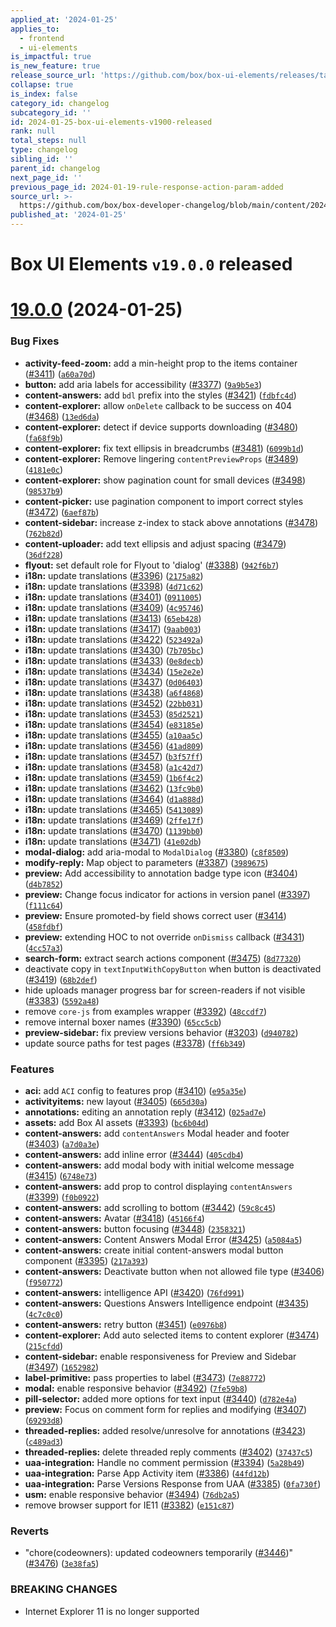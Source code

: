 ```yaml
---
applied_at: '2024-01-25'
applies_to:
  - frontend
  - ui-elements
is_impactful: true
is_new_feature: true
release_source_url: 'https://github.com/box/box-ui-elements/releases/tag/v19.0.0'
collapse: true
is_index: false
category_id: changelog
subcategory_id: ''
id: 2024-01-25-box-ui-elements-v1900-released
rank: null
total_steps: null
type: changelog
sibling_id: ''
parent_id: changelog
next_page_id: ''
previous_page_id: 2024-01-19-rule-response-action-param-added
source_url: >-
  https://github.com/box/box-developer-changelog/blob/main/content/2024/01-25-box-ui-elements-v1900-released.md
published_at: '2024-01-25'
---
```

# Box UI Elements `v19.0.0` released

# [19.0.0][1] (2024-01-25)

### Bug Fixes

* **activity-feed-zoom:** add a min-height prop to the items container ([#3411][2]) ([`a60a70d`][3])
* **button:** add aria labels for accessibility ([#3377][4]) ([`9a9b5e3`][5])
* **content-answers:** add `bdl` prefix into the styles ([#3421][6]) ([`fdbfc4d`][7])
* **content-explorer:** allow `onDelete` callback to be success on 404 ([#3468][8]) ([`13ed6da`][9])
* **content-explorer:** detect if device supports downloading ([#3480][10]) ([`fa68f9b`][11])
* **content-explorer:** fix text ellipsis in breadcrumbs ([#3481][12]) ([`6099b1d`][13])
* **content-explorer:** Remove lingering `contentPreviewProps` ([#3489][14]) ([`4181e0c`][15])
* **content-explorer:** show pagination count for small devices ([#3498][16]) ([`98537b9`][17])
* **content-picker:** use pagination component to import correct styles ([#3472][18]) ([`6aef87b`][19])
* **content-sidebar:** increase z-index to stack above annotations ([#3478][20]) ([`762b82d`][21])
* **content-uploader:** add text ellipsis and adjust spacing ([#3479][22]) ([`36df228`][23])
* **flyout:** set default role for Flyout to 'dialog' ([#3388][24]) ([`942f6b7`][25])
* **i18n:** update translations ([#3396][26]) ([`2175a82`][27])
* **i18n:** update translations ([#3398][28]) ([`4d71c62`][29])
* **i18n:** update translations ([#3401][30]) ([`0911005`][31])
* **i18n:** update translations ([#3409][32]) ([`4c95746`][33])
* **i18n:** update translations ([#3413][34]) ([`65eb428`][35])
* **i18n:** update translations ([#3417][36]) ([`9aab003`][37])
* **i18n:** update translations ([#3422][38]) ([`523492a`][39])
* **i18n:** update translations ([#3430][40]) ([`7b705bc`][41])
* **i18n:** update translations ([#3433][42]) ([`0e8decb`][43])
* **i18n:** update translations ([#3434][44]) ([`15e2e2e`][45])
* **i18n:** update translations ([#3437][46]) ([`0d06403`][47])
* **i18n:** update translations ([#3438][48]) ([`a6f4868`][49])
* **i18n:** update translations ([#3452][50]) ([`22bb031`][51])
* **i18n:** update translations ([#3453][52]) ([`85d2521`][53])
* **i18n:** update translations ([#3454][54]) ([`e83185e`][55])
* **i18n:** update translations ([#3455][56]) ([`a10aa5c`][57])
* **i18n:** update translations ([#3456][58]) ([`41ad809`][59])
* **i18n:** update translations ([#3457][60]) ([`b3f57ff`][61])
* **i18n:** update translations ([#3458][62]) ([`a1c42d7`][63])
* **i18n:** update translations ([#3459][64]) ([`1b6f4c2`][65])
* **i18n:** update translations ([#3462][66]) ([`13fc9b0`][67])
* **i18n:** update translations ([#3464][68]) ([`d1a888d`][69])
* **i18n:** update translations ([#3465][70]) ([`5413089`][71])
* **i18n:** update translations ([#3469][72]) ([`2ffe17f`][73])
* **i18n:** update translations ([#3470][74]) ([`1139bb0`][75])
* **i18n:** update translations ([#3471][76]) ([`41e02db`][77])
* **modal-dialog:** add aria-modal to `ModalDialog` ([#3380][78]) ([`c8f8509`][79])
* **modify-reply:** Map object to parameters ([#3387][80]) ([`3989675`][81])
* **preview:** Add accessibility to annotation badge type icon ([#3404][82]) ([`d4b7852`][83])
* **preview:** Change focus indicator for actions in version panel ([#3397][84]) ([`f111c64`][85])
* **preview:** Ensure promoted-by field shows correct user ([#3414][86]) ([`458fdbf`][87])
* **preview:** extending HOC to not override `onDismiss` callback ([#3431][88]) ([`4cc57a3`][89])
* **search-form:** extract search actions component ([#3475][90]) ([`8d77320`][91])
* deactivate copy in `textInputWithCopyButton` when button is deactivated ([#3419][92]) ([`68b2def`][93])
* hide uploads manager progress bar for screen-readers if not visible ([#3383][94]) ([`5592a48`][95])
* remove `core-js` from examples wrapper ([#3392][96]) ([`48ccdf7`][97])
* remove internal boxer names ([#3390][98]) ([`65cc5cb`][99])
* **preview-sidebar:** fix preview versions behavior ([#3203][100]) ([`d940782`][101])
* update source paths for test pages ([#3378][102]) ([`ff6b349`][103])

### Features

* **aci:** add `ACI` config to features prop ([#3410][104]) ([`e95a35e`][105])
* **activityitems:** new layout ([#3405][106]) ([`665d30a`][107])
* **annotations:** editing an annotation reply ([#3412][108]) ([`025ad7e`][109])
* **assets:** add Box AI assets ([#3393][110]) ([`bc6b04d`][111])
* **content-answers:** add `contentAnswers` Modal header and footer ([#3403][112]) ([`a7d0a3e`][113])
* **content-answers:** add inline error ([#3444][114]) ([`405cdb4`][115])
* **content-answers:** add modal body with initial welcome message ([#3415][116]) ([`6748e73`][117])
* **content-answers:** add prop to control displaying `contentAnswers` ([#3399][118]) ([`f0b0922`][119])
* **content-answers:** add scrolling to bottom ([#3442][120]) ([`59c8c45`][121])
* **content-answers:** Avatar ([#3418][122]) ([`45166f4`][123])
* **content-answers:** button focusing ([#3448][124]) ([`2358321`][125])
* **content-answers:** Content Answers Modal Error ([#3425][126]) ([`a5084a5`][127])
* **content-answers:** create initial content-answers modal button component ([#3395][128]) ([`217a393`][129])
* **content-answers:** Deactivate button when not allowed file type ([#3406][130]) ([`f950772`][131])
* **content-answers:** intelligence API ([#3420][132]) ([`76fd991`][133])
* **content-answers:** Questions Answers Intelligence endpoint ([#3435][134]) ([`4c7c0c0`][135])
* **content-answers:** retry button ([#3451][136]) ([`e0976b8`][137])
* **content-explorer:** Add auto selected items to content explorer ([#3474][138]) ([`215cfdd`][139])
* **content-sidebar:** enable responsiveness for Preview and Sidebar ([#3497][140]) ([`1652982`][141])
* **label-primitive:** pass properties to label ([#3473][142]) ([`7e88772`][143])
* **modal:** enable responsive behavior ([#3492][144]) ([`7fe59b8`][145])
* **pill-selector:** added more options for text input ([#3440][146]) ([`d782e4a`][147])
* **preview:** Focus on comment form for replies and modifying ([#3407][148]) ([`69293d8`][149])
* **threaded-replies:** added resolve/unresolve for annotations ([#3423][150]) ([`c489ad3`][151])
* **threaded-replies:** delete threaded reply comments ([#3402][152]) ([`37437c5`][153])
* **uaa-integration:** Handle no comment permission ([#3394][154]) ([`5a28b49`][155])
* **uaa-integration:** Parse App Activity item ([#3386][156]) ([`44fd12b`][157])
* **uaa-integration:** Parse Versions Response from UAA ([#3385][158]) ([`0fa730f`][159])
* **usm:** enable responsive behavior ([#3494][160]) ([`76db2a5`][161])
* remove browser support for IE11 ([#3382][162]) ([`e151c87`][163])

### Reverts

* "chore(codeowners): updated codeowners temporarily ([#3446][164])" ([#3476][165]) ([`3e38fa5`][166])

### BREAKING CHANGES

* Internet Explorer 11 is no longer supported

[1]: https://github.com/box/box-ui-elements/compare/v18.1.0...v19.0.0

[2]: https://github.com/box/box-ui-elements/issues/3411

[3]: https://github.com/box/box-ui-elements/commit/a60a70d

[4]: https://github.com/box/box-ui-elements/issues/3377

[5]: https://github.com/box/box-ui-elements/commit/9a9b5e3

[6]: https://github.com/box/box-ui-elements/issues/3421

[7]: https://github.com/box/box-ui-elements/commit/fdbfc4d

[8]: https://github.com/box/box-ui-elements/issues/3468

[9]: https://github.com/box/box-ui-elements/commit/13ed6da

[10]: https://github.com/box/box-ui-elements/issues/3480

[11]: https://github.com/box/box-ui-elements/commit/fa68f9b

[12]: https://github.com/box/box-ui-elements/issues/3481

[13]: https://github.com/box/box-ui-elements/commit/6099b1d

[14]: https://github.com/box/box-ui-elements/issues/3489

[15]: https://github.com/box/box-ui-elements/commit/4181e0c

[16]: https://github.com/box/box-ui-elements/issues/3498

[17]: https://github.com/box/box-ui-elements/commit/98537b9

[18]: https://github.com/box/box-ui-elements/issues/3472

[19]: https://github.com/box/box-ui-elements/commit/6aef87b

[20]: https://github.com/box/box-ui-elements/issues/3478

[21]: https://github.com/box/box-ui-elements/commit/762b82d

[22]: https://github.com/box/box-ui-elements/issues/3479

[23]: https://github.com/box/box-ui-elements/commit/36df228

[24]: https://github.com/box/box-ui-elements/issues/3388

[25]: https://github.com/box/box-ui-elements/commit/942f6b7

[26]: https://github.com/box/box-ui-elements/issues/3396

[27]: https://github.com/box/box-ui-elements/commit/2175a82

[28]: https://github.com/box/box-ui-elements/issues/3398

[29]: https://github.com/box/box-ui-elements/commit/4d71c62

[30]: https://github.com/box/box-ui-elements/issues/3401

[31]: https://github.com/box/box-ui-elements/commit/0911005

[32]: https://github.com/box/box-ui-elements/issues/3409

[33]: https://github.com/box/box-ui-elements/commit/4c95746

[34]: https://github.com/box/box-ui-elements/issues/3413

[35]: https://github.com/box/box-ui-elements/commit/65eb428

[36]: https://github.com/box/box-ui-elements/issues/3417

[37]: https://github.com/box/box-ui-elements/commit/9aab003

[38]: https://github.com/box/box-ui-elements/issues/3422

[39]: https://github.com/box/box-ui-elements/commit/523492a

[40]: https://github.com/box/box-ui-elements/issues/3430

[41]: https://github.com/box/box-ui-elements/commit/7b705bc

[42]: https://github.com/box/box-ui-elements/issues/3433

[43]: https://github.com/box/box-ui-elements/commit/0e8decb

[44]: https://github.com/box/box-ui-elements/issues/3434

[45]: https://github.com/box/box-ui-elements/commit/15e2e2e

[46]: https://github.com/box/box-ui-elements/issues/3437

[47]: https://github.com/box/box-ui-elements/commit/0d06403

[48]: https://github.com/box/box-ui-elements/issues/3438

[49]: https://github.com/box/box-ui-elements/commit/a6f4868

[50]: https://github.com/box/box-ui-elements/issues/3452

[51]: https://github.com/box/box-ui-elements/commit/22bb031

[52]: https://github.com/box/box-ui-elements/issues/3453

[53]: https://github.com/box/box-ui-elements/commit/85d2521

[54]: https://github.com/box/box-ui-elements/issues/3454

[55]: https://github.com/box/box-ui-elements/commit/e83185e

[56]: https://github.com/box/box-ui-elements/issues/3455

[57]: https://github.com/box/box-ui-elements/commit/a10aa5c

[58]: https://github.com/box/box-ui-elements/issues/3456

[59]: https://github.com/box/box-ui-elements/commit/41ad809

[60]: https://github.com/box/box-ui-elements/issues/3457

[61]: https://github.com/box/box-ui-elements/commit/b3f57ff

[62]: https://github.com/box/box-ui-elements/issues/3458

[63]: https://github.com/box/box-ui-elements/commit/a1c42d7

[64]: https://github.com/box/box-ui-elements/issues/3459

[65]: https://github.com/box/box-ui-elements/commit/1b6f4c2

[66]: https://github.com/box/box-ui-elements/issues/3462

[67]: https://github.com/box/box-ui-elements/commit/13fc9b0

[68]: https://github.com/box/box-ui-elements/issues/3464

[69]: https://github.com/box/box-ui-elements/commit/d1a888d

[70]: https://github.com/box/box-ui-elements/issues/3465

[71]: https://github.com/box/box-ui-elements/commit/5413089

[72]: https://github.com/box/box-ui-elements/issues/3469

[73]: https://github.com/box/box-ui-elements/commit/2ffe17f

[74]: https://github.com/box/box-ui-elements/issues/3470

[75]: https://github.com/box/box-ui-elements/commit/1139bb0

[76]: https://github.com/box/box-ui-elements/issues/3471

[77]: https://github.com/box/box-ui-elements/commit/41e02db

[78]: https://github.com/box/box-ui-elements/issues/3380

[79]: https://github.com/box/box-ui-elements/commit/c8f8509

[80]: https://github.com/box/box-ui-elements/issues/3387

[81]: https://github.com/box/box-ui-elements/commit/3989675

[82]: https://github.com/box/box-ui-elements/issues/3404

[83]: https://github.com/box/box-ui-elements/commit/d4b7852

[84]: https://github.com/box/box-ui-elements/issues/3397

[85]: https://github.com/box/box-ui-elements/commit/f111c64

[86]: https://github.com/box/box-ui-elements/issues/3414

[87]: https://github.com/box/box-ui-elements/commit/458fdbf

[88]: https://github.com/box/box-ui-elements/issues/3431

[89]: https://github.com/box/box-ui-elements/commit/4cc57a3

[90]: https://github.com/box/box-ui-elements/issues/3475

[91]: https://github.com/box/box-ui-elements/commit/8d77320

[92]: https://github.com/box/box-ui-elements/issues/3419

[93]: https://github.com/box/box-ui-elements/commit/68b2def

[94]: https://github.com/box/box-ui-elements/issues/3383

[95]: https://github.com/box/box-ui-elements/commit/5592a48

[96]: https://github.com/box/box-ui-elements/issues/3392

[97]: https://github.com/box/box-ui-elements/commit/48ccdf7

[98]: https://github.com/box/box-ui-elements/issues/3390

[99]: https://github.com/box/box-ui-elements/commit/65cc5cb

[100]: https://github.com/box/box-ui-elements/issues/3203

[101]: https://github.com/box/box-ui-elements/commit/d940782

[102]: https://github.com/box/box-ui-elements/issues/3378

[103]: https://github.com/box/box-ui-elements/commit/ff6b349

[104]: https://github.com/box/box-ui-elements/issues/3410

[105]: https://github.com/box/box-ui-elements/commit/e95a35e

[106]: https://github.com/box/box-ui-elements/issues/3405

[107]: https://github.com/box/box-ui-elements/commit/665d30a

[108]: https://github.com/box/box-ui-elements/issues/3412

[109]: https://github.com/box/box-ui-elements/commit/025ad7e

[110]: https://github.com/box/box-ui-elements/issues/3393

[111]: https://github.com/box/box-ui-elements/commit/bc6b04d

[112]: https://github.com/box/box-ui-elements/issues/3403

[113]: https://github.com/box/box-ui-elements/commit/a7d0a3e

[114]: https://github.com/box/box-ui-elements/issues/3444

[115]: https://github.com/box/box-ui-elements/commit/405cdb4

[116]: https://github.com/box/box-ui-elements/issues/3415

[117]: https://github.com/box/box-ui-elements/commit/6748e73

[118]: https://github.com/box/box-ui-elements/issues/3399

[119]: https://github.com/box/box-ui-elements/commit/f0b0922

[120]: https://github.com/box/box-ui-elements/issues/3442

[121]: https://github.com/box/box-ui-elements/commit/59c8c45

[122]: https://github.com/box/box-ui-elements/issues/3418

[123]: https://github.com/box/box-ui-elements/commit/45166f4

[124]: https://github.com/box/box-ui-elements/issues/3448

[125]: https://github.com/box/box-ui-elements/commit/2358321

[126]: https://github.com/box/box-ui-elements/issues/3425

[127]: https://github.com/box/box-ui-elements/commit/a5084a5

[128]: https://github.com/box/box-ui-elements/issues/3395

[129]: https://github.com/box/box-ui-elements/commit/217a393

[130]: https://github.com/box/box-ui-elements/issues/3406

[131]: https://github.com/box/box-ui-elements/commit/f950772

[132]: https://github.com/box/box-ui-elements/issues/3420

[133]: https://github.com/box/box-ui-elements/commit/76fd991

[134]: https://github.com/box/box-ui-elements/issues/3435

[135]: https://github.com/box/box-ui-elements/commit/4c7c0c0

[136]: https://github.com/box/box-ui-elements/issues/3451

[137]: https://github.com/box/box-ui-elements/commit/e0976b8

[138]: https://github.com/box/box-ui-elements/issues/3474

[139]: https://github.com/box/box-ui-elements/commit/215cfdd

[140]: https://github.com/box/box-ui-elements/issues/3497

[141]: https://github.com/box/box-ui-elements/commit/1652982

[142]: https://github.com/box/box-ui-elements/issues/3473

[143]: https://github.com/box/box-ui-elements/commit/7e88772

[144]: https://github.com/box/box-ui-elements/issues/3492

[145]: https://github.com/box/box-ui-elements/commit/7fe59b8

[146]: https://github.com/box/box-ui-elements/issues/3440

[147]: https://github.com/box/box-ui-elements/commit/d782e4a

[148]: https://github.com/box/box-ui-elements/issues/3407

[149]: https://github.com/box/box-ui-elements/commit/69293d8

[150]: https://github.com/box/box-ui-elements/issues/3423

[151]: https://github.com/box/box-ui-elements/commit/c489ad3

[152]: https://github.com/box/box-ui-elements/issues/3402

[153]: https://github.com/box/box-ui-elements/commit/37437c5

[154]: https://github.com/box/box-ui-elements/issues/3394

[155]: https://github.com/box/box-ui-elements/commit/5a28b49

[156]: https://github.com/box/box-ui-elements/issues/3386

[157]: https://github.com/box/box-ui-elements/commit/44fd12b

[158]: https://github.com/box/box-ui-elements/issues/3385

[159]: https://github.com/box/box-ui-elements/commit/0fa730f

[160]: https://github.com/box/box-ui-elements/issues/3494

[161]: https://github.com/box/box-ui-elements/commit/76db2a5

[162]: https://github.com/box/box-ui-elements/issues/3382

[163]: https://github.com/box/box-ui-elements/commit/e151c87

[164]: https://github.com/box/box-ui-elements/issues/3446

[165]: https://github.com/box/box-ui-elements/issues/3476

[166]: https://github.com/box/box-ui-elements/commit/3e38fa5